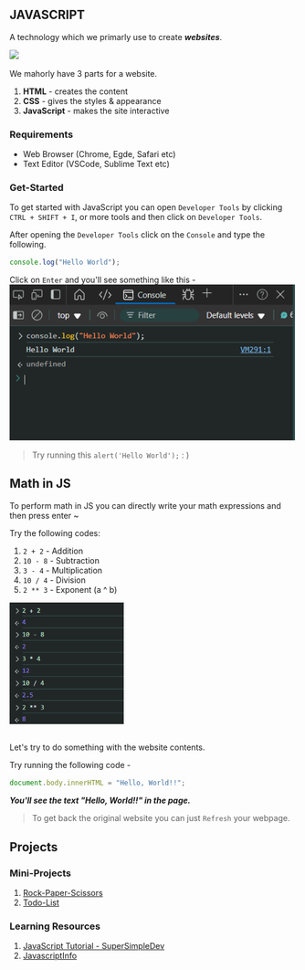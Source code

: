 ## JAVASCRIPT

A technology which we primarly use to create **_websites_**.

<img src="https://logonoid.com/images/javascript-logo.png" width="200px">

We mahorly have 3 parts for a website.

1. **HTML** - creates the content
2. **CSS** - gives the styles & appearance
3. **JavaScript** - makes the site interactive

### Requirements

- Web Browser (Chrome, Egde, Safari etc)
- Text Editor (VSCode, Sublime Text etc)

### Get-Started

To get started with JavaScript you can open `Developer Tools` by clicking `CTRL + SHIFT + I`, or more tools and then click on `Developer Tools`.

After opening the `Developer Tools` click on the `Console` and type the following.

```js
console.log("Hello World");
```

Click on `Enter` and you'll see something like this -
<img src="./assets/notes/developer-tools-hello-world.png" width="500px">

> Try running this `alert('Hello World');` : )

## Math in JS

To perform math in JS you can directly write your math expressions and then press enter ~

Try the following codes:

1. `2 + 2` - Addition
2. `10 - 8` - Subtraction
3. `3 - 4` - Multiplication
4. `10 / 4` - Division
5. `2 ** 3` - Exponent (a ^ b)

<img src="./assets/notes/maths-in-browser.png" width="200px">

## <!-- Let's do something interesting -->

Let's try to do something with the website contents.

Try running the following code -

```js
document.body.innerHTML = "Hello, World!!";
```

**_You'll see the text "Hello, World!!" in the page._**

> To get back the original website you can just `Refresh` your webpage.

## Projects

### Mini-Projects

1. [Rock-Paper-Scissors](./Rock-Paper-Scissors.html)
2. [Todo-List](./Todo-List.html)

### Learning Resources

1. [JavaScript Tutorial - SuperSimpleDev](https://www.youtube.com/watch?v=EerdGm-ehJQ)
2. [JavascriptInfo](https://javascript.info/)
